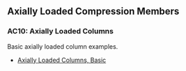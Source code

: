 ## Axially Loaded Compression Members

### AC10: Axially Loaded Columns

Basic axially loaded column examples.

- [Axially Loaded Columns, Basic](basic-column.pdf)

